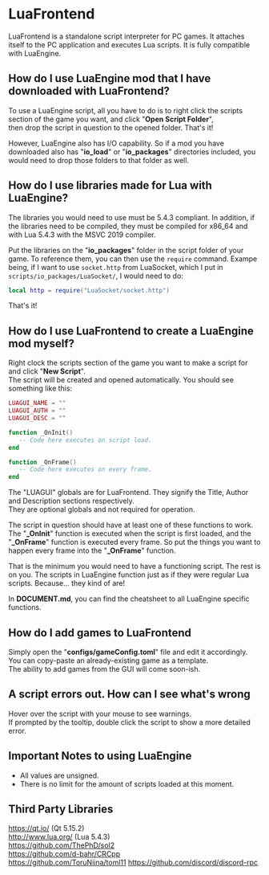 # LuaFrontend

LuaFrontend is a standalone script interpreter for PC games. It attaches itself to the PC application and executes Lua scripts. 
It is fully compatible with LuaEngine.

## How do I use LuaEngine mod that I have downloaded with LuaFrontend?

To use a LuaEngine script, all you have to do is to right click the scripts section of the game you want, and click "**Open Script Folder**",  
then drop the script in question to the opened folder. That's it!

However, LuaEngine also has I/O capability. So if a mod you have downloaded also has "**io_load**" or "**io_packages**" directories included, 
you would need to drop those folders to that folder as well.

## How do I use libraries made for Lua with LuaEngine?

The libraries you would need to use must be 5.4.3 compliant. In addition, if the libraries need to be compiled, they must be compiled
for x86_64 and with Lua 5.4.3 with the MSVC 2019 compiler.

Put the libraries on the "**io_packages**" folder in the script folder of your game. To reference them, you can then use the ``require`` command.
Exampe being, if I want to use ``socket.http`` from LuaSocket, which I put in ``scripts/io_packages/LuaSocket/``, I would need to do:

```lua
local http = require("LuaSocket/socket.http")
```

That's it!

## How do I use LuaFrontend to create a LuaEngine mod myself?

Right clock the scripts section of the game you want to make a script for and click "**New Script**".  
The script will be created and opened automatically. You should see something like this:

```lua
LUAGUI_NAME = ""
LUAGUI_AUTH = ""
LUAGUI_DESC = ""

function _OnInit()
   -- Code here executes on script load.
end

function _OnFrame()
   -- Code here executes on every frame.
end
```

The "LUAGUI" globals are for LuaFrontend. They signify the Title, Author and Description sections respectively.  
They are optional globals and not required for operation.

The script in question should have at least one of these functions to work. The "**\_OnInit**" function is executed when the script is first loaded, 
and the "**\_OnFrame**" function is executed every frame. So put the things you want to happen every frame into the "**\_OnFrame**" function.

That is the minimum you would need to have a functioning script. The rest is on you. The scripts in LuaEngine function just as if they were regular Lua scripts.
Because... they kind of are!  

In **DOCUMENT.md**, you can find the cheatsheet to all LuaEngine specific functions.  

## How do I add games to LuaFrontend

Simply open the "**configs/gameConfig.toml**" file and edit it accordingly. You can copy-paste an already-existing game as a template.  
The ability to add games from the GUI will come soon-ish.

## A script errors out. How can I see what's wrong

Hover over the script with your mouse to see warnings.  
If prompted by the tooltip, double click the script to show a more detailed error.

## Important Notes to using LuaEngine

- All values are unsigned.
- There is no limit for the amount of scripts loaded at this moment.

## Third Party Libraries

https://qt.io/ (Qt 5.15.2)  
http://www.lua.org/ (Lua 5.4.3)  
https://github.com/ThePhD/sol2  
https://github.com/d-bahr/CRCpp  
https://github.com/ToruNiina/toml11
https://github.com/discord/discord-rpc  
